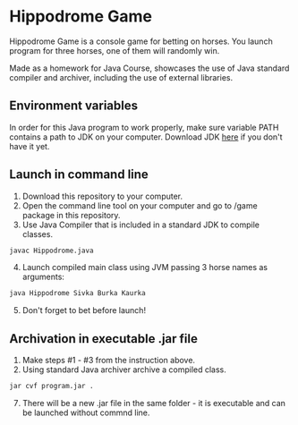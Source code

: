 # Hippodrome Game

Hippodrome Game is a console game for betting on horses. You launch program for three horses, one of them will randomly win.

Made as a homework for Java Course, showcases the use of Java standard compiler and archiver, including the use of external libraries.

## Environment variables
In order for this Java program to work properly, make sure variable PATH contains a path to JDK on your computer. Download JDK [here](https://www.oracle.com/java/technologies/downloads/) if you don't have it yet.

## Launch in command line

1. Download this repository to your computer.
2. Open the command line tool on your computer and go to /game package in this repository.
3. Use Java Compiler that is included in a standard JDK to compile classes.
```bash
javac Hippodrome.java
```
4. Launch compiled main class using JVM passing 3 horse names as arguments:
```bash
java Hippodrome Sivka Burka Kaurka
```
5. Don't forget to bet before launch!

## Archivation in executable .jar file

1. Make steps #1 - #3 from the instruction above.
2. Using standard Java archiver archive a compiled class.
```bash
jar cvf program.jar .
```
7. There will be a new .jar file in the same folder - it is executable and can be launched without commnd line.
